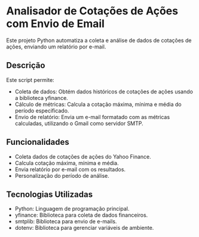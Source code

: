 # Analisador de Cotações de Ações com Envio de Email

Este projeto Python automatiza a coleta e análise de dados de cotações de ações, enviando um relatório por e-mail.

## Descrição

Este script permite:

- Coleta de dados: Obtém dados históricos de cotações de ações usando a biblioteca yfinance.
- Cálculo de métricas: Calcula a cotação máxima, mínima e média do período especificado.
- Envio de relatório: Envia um e-mail formatado com as métricas calculadas, utilizando o Gmail como servidor SMTP.

## Funcionalidades

- Coleta dados de cotações de ações do Yahoo Finance.
- Calcula cotação máxima, mínima e média.
- Envia relatório por e-mail com os resultados.
- Personalização do período de análise.

## Tecnologias Utilizadas

- Python: Linguagem de programação principal.
- yfinance: Biblioteca para coleta de dados financeiros.
- smtplib: Biblioteca para envio de e-mails.
- dotenv: Biblioteca para gerenciar variáveis de ambiente.